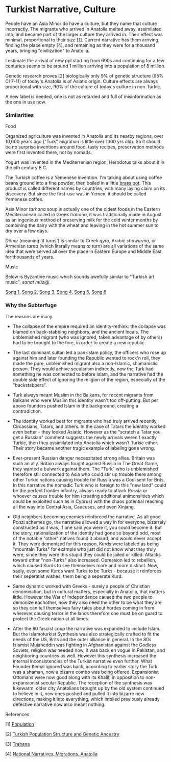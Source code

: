 # Turkist Narrative, Culture

People have an Asia Minor do have a culture, but they name that
culture incorrectly. The migrants who arrived in Anatolia melted away,
assimilated into, and became part of the larger culture they arrived
in. Their effect was minimal, proportional to their size [1]. Current
narrative has them arriving, finding the place empty [4], and
remaining as they were for a thousand years, bringing "civilization"
to Anatolia.

I estimate the arrival of new ppl starting from 600s and continuing
for a few centuries seems to be around 1 million arriving into a
population of 8 million.

Genetic research proves [2] biologically only 9% of genetic structure
(95% CI 7-11) of today's Anatolia is of Asiatic origin. Culture effects
are always proportional with size, 90% of the culture of today's culture
in non-Turkic.

A new label is needed, one is not as retarded and full of misinformation
as the one in use now.

### Similarities

Food

Organized agriculture was invented in Anatolia and its nearby regions,
over 10,000 years ago ("Turk" migration is little over 1000 yrs
old). So it should be no surprise inventions around food, tasty
recipes, preservation methods were first invented there, not by nomads.

<a name='yogurt'/>

Yogurt was invented in the Mediterrenian region, Herodotus talks about
it in the 5th century B.C. 

The Turkish coffee is a Yemenese invention. I'm talking about using
coffee beans ground into a fine powder, then boiled in a little [brass pot](https://pbs.twimg.com/media/FB9mjc0XMAU_YNS?format=jpg&name=small).
This product is called different names by countries, with many laying
claim on its discovery. But since the first-use was in Yemen, it should
be called Yemenese coffee.

Asia Minor *tarhana* soup is actually one of the oldest foods in the
Eastern Mediterranean called in Greek *trahana*, it was traditionally
made in August as an ingenious method of preserving milk for the cold
winter months by combining the dairy with the wheat and leaving in the
hot summer sun to dry over a few days.

*Döner* (meaning 'it turns') is similar to Greek *gyro*, Arabic
*shawarma*, or Armenian *tarna* (which literally means *to turn*)
are all variations of the same idea that were served all over the place in
Eastern Europe and Middle East, for thousands of years.

<a name='music'/>

Music

Below is Byzantine music which sounds awefully similar to "Turkish art
music", *sanat müziği*.

[Song 1](https://youtu.be/Da9FeNoFIm0),
[Song 2](https://youtu.be/kOhCB4RUc8U),
[Song 3](https://youtu.be/9_8aSrsTlCE),
[Song 4](https://youtu.be/lR4E7XrS9gI),
[Song 5](https://youtu.be/JSHiM36GmkY),
[Song 6](https://youtu.be/k_srWY7hddw)

### Why the Subterfuge

The reasons are many.

- The collapse of the empire required an identity-rethink: the
collapse was blamed on back-stabbing neighbors, and the ancient
locals. The unblemished migrant (who was ignored, taken advantage of
by others) had to be brought to the fore, in order to create a new
republic.

- The last dominant sultan led a pan-Islam policy, the officers who
rose up against him and later founding the Republic wanted to rock'n
roll, they made the pure, unblemished migrant also a non-Islamic,
shamanistic person. They would achive secularism indirectly, now
the Turk had something he was connected to before Islam, and
the narrative had the double side effect of ignoring the religion
of the region, especially of the "backstabbers".

- Turk always meant Muslim in the Balkans, for recent migrants from
Balkans who were Muslim this identity wasn't too off-putting. But per
above founders pushed Islam in the background, creating a
contradiction.

- The identity worked best for migrants who had truly arrived
recently, Circassians, Tatars, and others. In the case of Tatars the
identity worked even better - they looked Asiatic. However as the
"scratch a Tatar you get a Russian" comment suggests the newly
arrivals weren't exactly Turkic, then they assimilated into Anatolia
which wasn't Turkic either. Their story became another tragic example
of labeling gone wrong.

- Ever-present Russian danger necessitated strong allies. Britain was
such an ally. Britain always fought against Russia in The Great Game,
they wanted a bulwark against them. The "Turk" who is unblemished
therefore still connected to Asia who could stir up trouble there
among other Turkic nations causing trouble for Russia was a God-sent
for Brits. In this narrative the nomadic Turk who is foreign to this
"new land" could be the perfect frontier infantry, always ready to
attack Russia or whoever causes trouble for him (creating additional
animonsiities which could be exploited such as in Cyprus) with the
chaos potential reaching all the way into Central Asia, Caucuses, and
even Xinjang.

- Old neighbors becoming enemies reinforced the narrative. As all good
Ponzi schemes go, the narrative allowed a way in for everyone,
bizarrely constructed as it was, if one said you were it, you could
become it. But the story, rationalization of the identity had gone so
beyond odd, most of the notable "other" natives found it absurd, and
would never accept it. They were demonized for this reason, Kurds were
labeled as being "mountain Turks" for example who just did not know
what they truly were, since they were this stupid they could be jailed
or killed. Attacks toward other "non-Turks" also increased. Opression
led to rebellion, which caused Kurds to see themselves more and more
distinct. Now, sadly, even some Kurds want Turks to be Turks - because
it reinforces their seperatist wishes, them being a seperate Kurd.

- Same dynamic worked with Greeks - surely a people of Christian
denomination, but in cultural matters, especially in Anatolia, that
matters little. However the War of Independence caused the two people
to demonize eachother, now they also need the other to be what they
are so they can tell themselves fairy tales about hordes coming in
from wherever causing terror in the lands therefore one must be
on guard to protect the Greek nation at all times.

<a name='islamoturkist'/>

- After the 80 fascist coup the narrative was expanded to include
Islam. But the Islamoturkist Synthesis was also strategically crafted
to fit the needs of the US, Brits and the outer alliance in
general. In the 80s Islamist Mujaheddin was fighting in Afghanistan
against the Godless Soviets, religion was needed now, it was back en
vogue in Pakistan, and neighboring countries as well. However this
synthesis increased the internal inconsistencies of the Turkist
narrative even further. What Founder Kemal ignored was back, according
to earlier story the Turk was a shaman, now a bizarre combo was being
offered. Expansionist Ottomans were now good along with its Khalif, in
opposition to non-expansionist secular Republic. The reception of the
synthesis was lukewarm, older city Anatolians brought up by the old
system continued to believe in it, new ones pushed and pulled it into
bizarre new directions, making it into everything, which implied
previously already defective narrative now also meant nothing.


References

[1] [Population](asia-minor-population.html)

[2] [Turkish Population Structure and Genetic Ancestry](https://www.ncbi.nlm.nih.gov/pmc/articles/PMC4904778/)

[3] [Trahana](https://greekcitytimes.com/2022/08/05/traditional-trahana-recipe)

[4] [National Narratives, Migrations, Anatolia](../../2020/07/migrations-anatolia.html)

